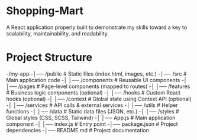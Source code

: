 # Shopping-Mart
A React application properly built to demonstrate my skills toward a key to scalability, maintainability, and readability. 
# Project Structure 

-/my-app
-│── /public                # Static files (index.html, images, etc.)
-│── /src                   # Main application code
-│   │── /components        # Reusable UI components
-│   │── /pages             # Page-level components (mapped to routes)
-│   │── /features          # Business logic components (optional)
-│   │── /hooks             # Custom React hooks (optional)
-│   │── /context           # Global state using Context API (optional)
-│   │── /services          # API calls & external services
-│   │── /utils             # Helper functions
-│   │── /data              # Static data files (JSON, etc.)
-│   │── /styles            # Global styles (CSS, SCSS, Tailwind)
-│   │── App.js             # Main application component
-│   │── index.js           # Entry point
-│── package.json           # Project dependencies
-│── README.md              # Project documentation

